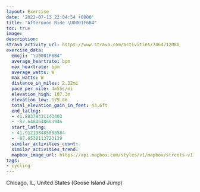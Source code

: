 ```yaml
---
layout: Exercise
date: '2022-07-13 22:04:54 +0000'
title: "Afternoon Ride \U0001F6B4"
toc: true
image:
description:
strava_activity_url: https://www.strava.com/activities/7464712080
exercise_data:
  emoji: "\U0001F6B4"
  average_heartrate: bpm
  max_heartrate: bpm
  average_watts: W
  max_watts: W
  distance_in_miles: 2.32mi
  pace_per_mile: 4m55s/mi
  elevation_high: 187.3m
  elevation_low: 179.8m
  total_elevation_gain_in_feet: 43.6ft
  end_latlng:
  - 41.88379431143403
  - -87.6484648603946
  start_latlng:
  - 41.912198485806584
  - -87.6530113723129
  similar_activities_count:
  similar_activities_trend:
  mapbox_image_url: https://api.mapbox.com/styles/v1/mapbox/streets-v11/static/path-5+787af2-1.0(e~x~Fjv~uOETA%3FHTTANBjCGx%40A%5EDXGXB%7CAA%5EGTSDKD%5DAsDCgADc%40A%5B%3FGDIHGHAzB%3FJEJAN%40~%40EDWIoA%40YE_A%3Fa%40CY%3Fc%40B%5DCw%40%40OGa%40D_%40Cm%40%40g%40FE%5CEf%40CZ%3F%60AKPGDG%3FFTLF%3FBBREJAj%40BtCCNAn%40Mn%40F~GAPAdB%3Fd%40BpJO~BIb%40Ef%40Dz%40E%7C%40%3F%5CExFCxEIt%40D~AAJChAAb%40GP%3FPIhAC%5CD%5CEz%40%40v%40EbD%3FPCv%40%40d%40Ih%40FpEEVCV%40JE%40CTSFA%7CAPhABvAAZD%60%40GT%40TAx%40UXPp%40Jd%40CfA%3FRFXGzACDFVDVBX%3Fl%40GZEL%3FFIHE%5C%40DDCp%40%3F%60AEn%40%40HFF%40LHTp%40%3FFC%60%40%3F%5C%40RDRAR%40PFdAKb%40GXBd%40CJ%40f%40EBJ%40CBFZ%3FRG%5CAh%40G%40AAED%40FMJCTOCB),pin-s-s+e5b22e(-87.65302,41.91219),pin-s-f+89ae00(-87.64846999999999,41.883790000000005)/auto/800x800?access_token=pk.eyJ1Ijoiam9zaGJlY2ttYW4iLCJhIjoiY205eWR2aDd1MWZ6djJrbXc4a3M0bWZleiJ9.XiG9OWkNcZk2QzjJbxLB4A
tags:
- cycling
---
```




Chicago, IL, United States (Goose Island Jump)
